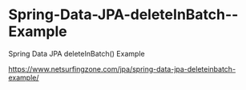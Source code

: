 # Spring-Data-JPA-deleteInBatch--Example
Spring Data JPA deleteInBatch() Example


https://www.netsurfingzone.com/jpa/spring-data-jpa-deleteinbatch-example/
